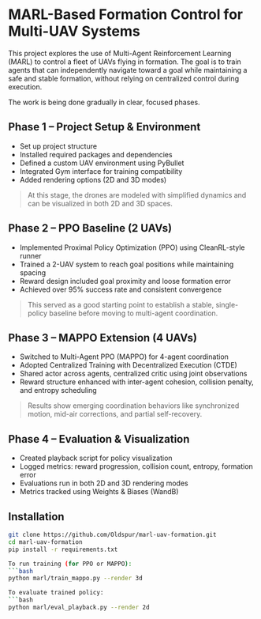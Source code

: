 # MARL-Based Formation Control for Multi-UAV Systems

This project explores the use of Multi-Agent Reinforcement Learning (MARL) to control a fleet of UAVs flying in formation. The goal is to train agents that can independently navigate toward a goal while maintaining a safe and stable formation, without relying on centralized control during execution.

The work is being done gradually in clear, focused phases.


## Phase 1 – Project Setup & Environment
- Set up project structure
- Installed required packages and dependencies
- Defined a custom UAV environment using PyBullet
- Integrated Gym interface for training compatibility
- Added rendering options (2D and 3D modes)

> At this stage, the drones are modeled with simplified dynamics and can be visualized in both 2D and 3D spaces.


## Phase 2 – PPO Baseline (2 UAVs)
- Implemented Proximal Policy Optimization (PPO) using CleanRL-style runner
- Trained a 2-UAV system to reach goal positions while maintaining spacing
- Reward design included goal proximity and loose formation error
- Achieved over 95% success rate and consistent convergence

> This served as a good starting point to establish a stable, single-policy baseline before moving to multi-agent coordination.

## Phase 3 – MAPPO Extension (4 UAVs)
- Switched to Multi-Agent PPO (MAPPO) for 4-agent coordination
- Adopted Centralized Training with Decentralized Execution (CTDE)
- Shared actor across agents, centralized critic using joint observations
- Reward structure enhanced with inter-agent cohesion, collision penalty, and entropy scheduling

> Results show emerging coordination behaviors like synchronized motion, mid-air corrections, and partial self-recovery.


## Phase 4 – Evaluation & Visualization
- Created playback script for policy visualization
- Logged metrics: reward progression, collision count, entropy, formation error
- Evaluations run in both 2D and 3D rendering modes
- Metrics tracked using Weights & Biases (WandB)

## Installation

```bash
git clone https://github.com/Oldspur/marl-uav-formation.git
cd marl-uav-formation
pip install -r requirements.txt

To run training (for PPO or MAPPO):
```bash
python marl/train_mappo.py --render 3d

To evaluate trained policy:
```bash
python marl/eval_playback.py --render 2d
